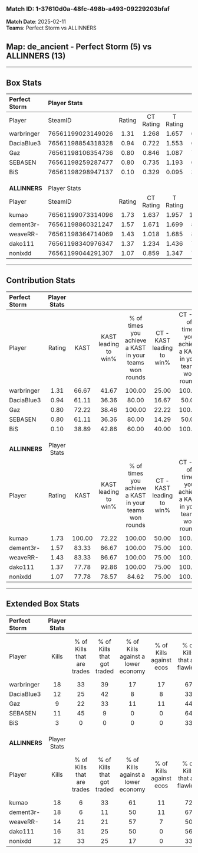 ### Match ID: 1-37610d0a-48fc-498b-a493-09229203bfaf  
**Match Date**: 2025-02-11  
**Teams**: Perfect Storm vs ALLINNERS  

## **Map**: de_ancient - Perfect Storm (5) vs ALLINNERS (13)  
---  

## Box Stats  

| **Perfect Storm** | Player Stats      |        |           |          |        |       |       |         |        |      |     |
| :- | :- | :-: | :-: | :-: | :-: | :-: | :-: | :-: | :-: | :-: | :-: |
| Player            | SteamID           | Rating | CT Rating | T Rating |  KAST  |  ADR  | Kills | Assists | Deaths | K/D  | HS% |
| warbringer        | 76561199023149026 |  1.31  |   1.268   |  1.657   | 66.67  | 99.0  |  18   |    4    |   15   | 1.20 | 55  |
| DaciaBlue3        | 76561198854318328 |  0.94  |   0.722   |  1.553   | 61.11  | 94.0  |  12   |    5    |   16   | 0.75 | 75  |
| Gaz               | 76561198106354736 |  0.80  |   0.846   |  1.087   | 72.22  | 62.7  |   9   |    5    |   15   | 0.60 | 66  |
| SEBASEN           | 76561198259287477 |  0.80  |   0.735   |  1.193   | 61.11  | 61.2  |  11   |    2    |   15   | 0.73 | 54  |
| BiS               | 76561198298947137 |  0.10  |   0.329   |  0.095   | 38.89  | 31.2  |   3   |    3    |   17   | 0.18 | 33  |
|                   |                   |        |           |          |        |       |       |         |        |      |     |
|                   |                   |        |           |          |        |       |       |         |        |      |     |
|                   |                   |        |           |          |        |       |       |         |        |      |     |
| **ALLINNERS**     | Player Stats      |        |           |          |        |       |       |         |        |      |     |
| Player            | SteamID           | Rating | CT Rating | T Rating |  KAST  |  ADR  | Kills | Assists | Deaths | K/D  | HS% |
| kumao             | 76561199073314096 |  1.73  |   1.637   |  1.957   | 100.00 | 115.2 |  18   |    6    |   11   | 1.64 | 55  |
| dement3r-         | 76561198860321247 |  1.57  |   1.671   |  1.699   | 83.33  | 97.2  |  18   |    4    |   10   | 1.80 | 44  |
| weaveRR-          | 76561198364714069 |  1.43  |   1.018   |  1.685   | 83.33  | 90.1  |  14   |    7    |   8    | 1.75 | 42  |
| dako111           | 76561198340976347 |  1.37  |   1.234   |  1.436   | 77.78  | 84.1  |  16   |    5    |   11   | 1.45 | 50  |
| nonixdd           | 76561199044291307 |  1.07  |   0.859   |  1.347   | 77.78  | 71.6  |  12   |    3    |   13   | 0.92 | 83  |
---  

## Contribution Stats  

| **Perfect Storm** | Player Stats |        |                      |                                                        |                           |                                                             |                          |                                                            |
| :- | :-: | :-: | :-: | :-: | :-: | :-: | :-: | :-: |
| Player            |    Rating    |  KAST  | KAST leading to win% | % of times you achieve a KAST in your teams won rounds | CT - KAST leading to win% | CT - % of times you achieve a KAST in your teams won rounds | T - KAST leading to win% | T - % of times you achieve a KAST in your teams won rounds |
| warbringer        |     1.31     | 66.67  |        41.67         |                         100.00                         |           25.00           |                           100.00                            |          75.00           |                           100.00                           |
| DaciaBlue3        |     0.94     | 61.11  |        36.36         |                         80.00                          |           16.67           |                            50.00                            |          60.00           |                           100.00                           |
| Gaz               |     0.80     | 72.22  |        38.46         |                         100.00                         |           22.22           |                           100.00                            |          75.00           |                           100.00                           |
| SEBASEN           |     0.80     | 61.11  |        36.36         |                         80.00                          |           14.29           |                            50.00                            |          75.00           |                           100.00                           |
| BiS               |     0.10     | 38.89  |        42.86         |                         60.00                          |           40.00           |                           100.00                            |          50.00           |                           33.33                            |
|                   |              |        |                      |                                                        |                           |                                                             |                          |                                                            |
|                   |              |        |                      |                                                        |                           |                                                             |                          |                                                            |
|                   |              |        |                      |                                                        |                           |                                                             |                          |                                                            |
| **ALLINNERS**     | Player Stats |        |                      |                                                        |                           |                                                             |                          |                                                            |
| Player            |    Rating    |  KAST  | KAST leading to win% | % of times you achieve a KAST in your teams won rounds | CT - KAST leading to win% | CT - % of times you achieve a KAST in your teams won rounds | T - KAST leading to win% | T - % of times you achieve a KAST in your teams won rounds |
| kumao             |     1.73     | 100.00 |        72.22         |                         100.00                         |           50.00           |                           100.00                            |          83.33           |                           100.00                           |
| dement3r-         |     1.57     | 83.33  |        86.67         |                         100.00                         |           75.00           |                           100.00                            |          90.91           |                           100.00                           |
| weaveRR-          |     1.43     | 83.33  |        86.67         |                         100.00                         |           75.00           |                           100.00                            |          90.91           |                           100.00                           |
| dako111           |     1.37     | 77.78  |        92.86         |                         100.00                         |           75.00           |                           100.00                            |          100.00          |                           100.00                           |
| nonixdd           |     1.07     | 77.78  |        78.57         |                         84.62                          |           75.00           |                           100.00                            |          80.00           |                           80.00                            |
---  

## Extended Box Stats  

| **Perfect Storm** | Player Stats |                            |                            |                                    |                         |                              |                                 |        |                             |                                     |                          |                               |                            |
| :- | :-: | :-: | :-: | :-: | :-: | :-: | :-: | :-: | :-: | :-: | :-: | :-: | :-: |
| Player            |    Kills     | % of Kills that are trades | % of Kills that got traded | % of Kills against a lower economy | % of Kills against ecos | % of Kills that are flawless | % of Kills that are close duels | Deaths | % of Deaths that get traded | % of Deaths against a lower economy | % of Deaths against ecos | % of Deaths that are flawless | % of Deaths that are close |
| warbringer        |      18      |             33             |             39             |                 17                 |           17            |              67              |                0                |   15   |             20              |                  0                  |            0             |              73               |             0              |
| DaciaBlue3        |      12      |             25             |             42             |                 8                  |            8            |              33              |                0                |   16   |             19              |                  6                  |            6             |              50               |             6              |
| Gaz               |      9       |             22             |             33             |                 11                 |           11            |              44              |               11                |   15   |             27              |                  0                  |            0             |              80               |             0              |
| SEBASEN           |      11      |             45             |             9              |                 0                  |            0            |              64              |                0                |   15   |             20              |                  0                  |            0             |              40               |             0              |
| BiS               |      3       |             0              |             0              |                 0                  |            0            |              33              |                0                |   17   |             29              |                  6                  |            6             |              53               |             12             |
|                   |              |                            |                            |                                    |                         |                              |                                 |        |                             |                                     |                          |                               |                            |
|                   |              |                            |                            |                                    |                         |                              |                                 |        |                             |                                     |                          |                               |                            |
|                   |              |                            |                            |                                    |                         |                              |                                 |        |                             |                                     |                          |                               |                            |
| **ALLINNERS**     | Player Stats |                            |                            |                                    |                         |                              |                                 |        |                             |                                     |                          |                               |                            |
| Player            |    Kills     | % of Kills that are trades | % of Kills that got traded | % of Kills against a lower economy | % of Kills against ecos | % of Kills that are flawless | % of Kills that are close duels | Deaths | % of Deaths that get traded | % of Deaths against a lower economy | % of Deaths against ecos | % of Deaths that are flawless | % of Deaths that are close |
| kumao             |      18      |             6              |             33             |                 61                 |           11            |              72              |               11                |   11   |             45              |                 45                  |            0             |              64               |             0              |
| dement3r-         |      18      |             6              |             11             |                 50                 |           11            |              67              |                0                |   10   |             40              |                 40                  |            0             |              40               |             0              |
| weaveRR-          |      14      |             21             |             21             |                 57                 |            7            |              50              |                0                |   8    |             25              |                 25                  |            0             |              50               |             13             |
| dako111           |      16      |             31             |             25             |                 50                 |            0            |              56              |                6                |   11   |              9              |                 36                  |            0             |              73               |             0              |
| nonixdd           |      12      |             33             |             25             |                 17                 |            0            |              33              |                0                |   13   |             31              |                 38                  |            0             |              62               |             0              |
